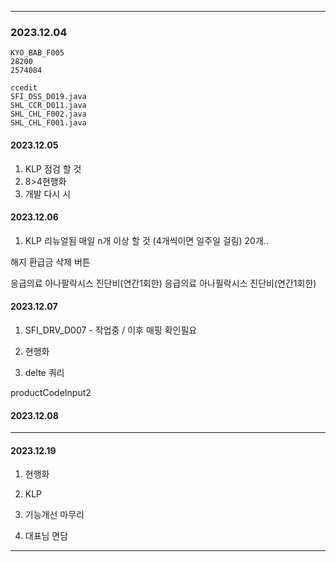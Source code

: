 
---

### 2023.12.04

	KYO_BAB_F005
	28200
	2574084

	ccedit
	SFI_DSS_D019.java 
	SHL_CCR_D011.java
	SHL_CHL_F002.java
	SHL_CHL_F001.java

#### 2023.12.05
1. KLP 점검 할 것
2. 8>4현행화
3. 개발 다시 시

#### 2023.12.06
1. KLP 리뉴얼됨 매일 n개 이상 할 것 (4개씩이면 일주일 걸림) 20개..


해지 환급금 삭제 버튼

응급의료 아나팔락시스 진단비(연간1회한)
응급의료 아나필락시스 진단비(연간1회한)


#### 2023.12.07
1. SFI_DRV_D007 - 작업중 / 이후 매핑 확인필요

2. 현행화 

3. delte 쿼리

productCodeInput2


#### 2023.12.08


---
#### 2023.12.19

01. 현행화

02. KLP

03. 기능개선 마무리

04. 대표님 면담

---



